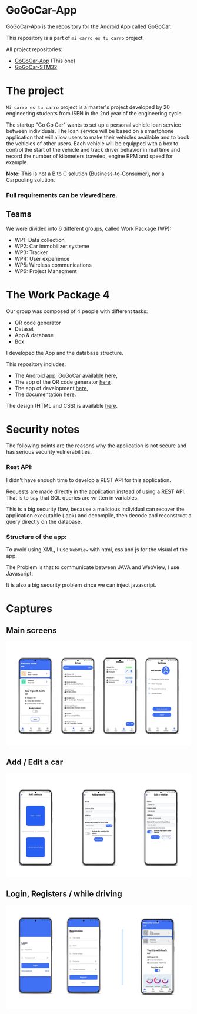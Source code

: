 # GoGoCar-App

GoGoCar-App is the repository for the Android App called GoGoCar.

This repository is a part of `mi carro es tu carro` project.

All project repositories:

* [GoGoCar-App](https://github.com/Aristylux/GoGoCar-App) (This one)
* [GoGoCar-STM32](https://github.com/Aristylux/GoGoCar-STM32)

# The project

`Mi carro es tu carro` project is a master's project developed by 20 engineering students from ISEN in the 2nd year of the engineering cycle.


The startup "Go Go Car" wants to set up a personal vehicle loan service between individuals.
The loan service will be based on a smartphone application that will allow users to make their vehicles available and to book the vehicles of other users. Each vehicle will be equipped with a box to control the start of the vehicle and track driver behavior in real time and record the number of kilometers traveled, engine RPM and speed for example.

**Note:** This is not a B to C solution (Business-to-Consumer), nor a Carpooling solution.

### **Full requirements can be viewed [here](./doc/REQ-GGC-EMB-M1-2022-23-001.pdf).**

## Teams

We were divided into 6 different groups, called Work Package (WP):

* WP1: Data collection
* WP2: Car immobilizer systeme
* WP3: Tracker
* WP4: User experience
* WP5: Wireless communications
* WP6: Project Managment

# The Work Package 4

Our group was composed of 4 people with different tasks:
* QR code generator
* Dataset
* App & database
* Box

I developed the App and the database structure.

This repository includes:

* The Android app, GoGoCar available [here](./GoGoCar/),
* The app of the QR code generator [here](./dev/QRcode_generator/),
* The app of development [here](./dev/),
* The documentation [here](./doc/).

The design (HTML and CSS) is available [here](./GoGoCar/app/src/main/assets/).


# Security notes

The following points are the reasons why the application is not secure and has serious security vulnerabilities.

### Rest API:

I didn't have enough time to develop a REST API for this application.

Requests are made directly in the application instead of using a REST API. That is to say that SQL queries are written in variables.

This is a big security flaw, because a malicious individual can recover the application executable (.apk) and decompile, then decode and reconstruct a query directly on the database.


### Structure of the app:

To avoid using XML, I use `WebView` with html, css and js for the visual of the app.

The Problem is that to communicate between JAVA and WebView, I use Javascript.

It is also a big security problem since we can inject javascript.

# Captures

## Main screens

![Main Screens](./doc/screen/screens.png)

## Add / Edit a car

![Main Screens](./doc/screen/add_edit_vehicle.png)

## Login, Registers / while driving

![Main Screens](./doc/screen/login_driving.png)
